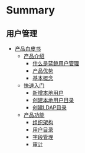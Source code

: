 # Summary

## 用户管理
* [产品白皮书]()
    * [产品介绍]()
        * [什么是蓝鲸用户管理](产品白皮书/产品介绍/Whatisbkuser.md)
        * [产品优势](产品白皮书/产品介绍/Feature.md)
        * [基本概念](产品白皮书/产品介绍/BasicConcept.md)
    * [快速入门]()
        * [新增本地用户](产品白皮书/快速入门/AddLocalUsers.md)
        * [创建本地用户目录](产品白皮书/快速入门/AddLocalDirectory.md)
        * [创建LDAP目录](产品白皮书/快速入门/AddLdapDirectory.md)
    * [产品功能]()
        * [组织架构](产品白皮书/产品功能/Organizations.md)
        * [用户目录](产品白皮书/产品功能/Directorys.md)
        * [字段管理](产品白皮书/产品功能/Fields.md)
        * [审计](产品白皮书/产品功能/Audits.md)

